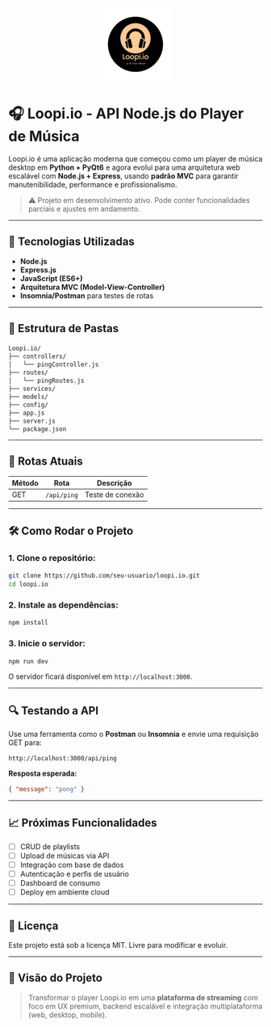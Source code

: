 <p align="center">
  <img src="assets/Loopi.io.png" alt="Loopi.io Logo" width="150"/>
</p>

# 🎧 Loopi.io - API Node.js do Player de Música

Loopi.io é uma aplicação moderna que começou como um player de música desktop em **Python + PyQt6** e agora evolui para uma arquitetura web escalável com **Node.js + Express**, usando **padrão MVC** para garantir manutenibilidade, performance e profissionalismo.

> ⚠️ Projeto em desenvolvimento ativo. Pode conter funcionalidades parciais e ajustes em andamento.

---

## 🚀 Tecnologias Utilizadas

- **Node.js**
- **Express.js**
- **JavaScript (ES6+)**
- **Arquitetura MVC (Model-View-Controller)**
- **Insomnia/Postman** para testes de rotas

---

## 📁 Estrutura de Pastas

```
Loopi.io/
├── controllers/
│   └── pingController.js
├── routes/
│   └── pingRoutes.js
├── services/
├── models/
├── config/
├── app.js
├── server.js
└── package.json
```

---

## 📌 Rotas Atuais

| Método | Rota            | Descrição          |
|--------|------------------|--------------------|
| GET    | `/api/ping`      | Teste de conexão   |

---

## 🛠️ Como Rodar o Projeto

### 1. Clone o repositório:
```bash
git clone https://github.com/seu-usuario/loopi.io.git
cd loopi.io
```

### 2. Instale as dependências:
```bash
npm install
```

### 3. Inicie o servidor:
```bash
npm run dev
```

O servidor ficará disponível em `http://localhost:3000`.

---

## 🔍 Testando a API

Use uma ferramenta como o **Postman** ou **Insomnia** e envie uma requisição GET para:

```
http://localhost:3000/api/ping
```

**Resposta esperada:**
```json
{ "message": "pong" }
```

---

## 📈 Próximas Funcionalidades

- [ ] CRUD de playlists
- [ ] Upload de músicas via API
- [ ] Integração com base de dados
- [ ] Autenticação e perfis de usuário
- [ ] Dashboard de consumo
- [ ] Deploy em ambiente cloud

---

## 📄 Licença

Este projeto está sob a licença MIT. Livre para modificar e evoluir.

---

## 🧠 Visão do Projeto

> Transformar o player Loopi.io em uma **plataforma de streaming** com foco em UX premium, backend escalável e integração multiplataforma (web, desktop, mobile).